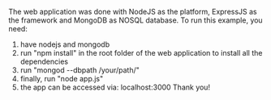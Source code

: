 The web application was done with NodeJS as the platform, ExpressJS as the framework and MongoDB as NOSQL database.
To run this example, you need:

 1. have nodejs and mongodb
 2. run "npm install" in the root folder of the web application to install all the dependencies
 3. run "mongod --dbpath /your/path/"
 4. finally, run "node app.js"
 5. the app can be accessed via: localhost:3000
Thank you!


